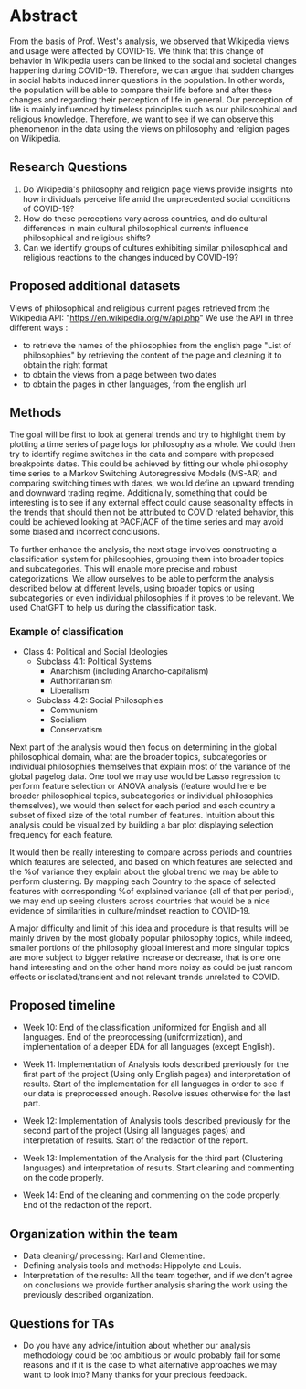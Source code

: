 # Abstract

From the basis of Prof. West's analysis, we observed that Wikipedia views and usage were affected by COVID-19. We think that this change of behavior in Wikipedia users can be linked to the social and societal changes happening during COVID-19. Therefore, we can argue that sudden changes in social habits induced inner questions in the population. In other words, the population will be able to compare their life before and after these changes and regarding their perception of life in general. Our perception of life is mainly influenced by timeless principles such as our philosophical and religious knowledge. Therefore, we want to see if we can observe this phenomenon in the data using the views on philosophy and religion pages on Wikipedia.

## Research Questions

1. Do Wikipedia's philosophy and religion page views provide insights into how individuals perceive life amid the unprecedented social conditions of COVID-19?
2. How do these perceptions vary across countries, and do cultural differences in main cultural philosophical currents influence philosophical and religious shifts?
3. Can we identify groups of cultures exhibiting similar philosophical and religious reactions to the changes induced by COVID-19?

## Proposed additional datasets
Views of philosophical and religious current pages retrieved from the Wikipedia API: "https://en.wikipedia.org/w/api.php"
We use the API in three different ways : 
+ to retrieve the names of the philosophies from the english page "List of philosophies" by retrieving the content of the page and cleaning it to obtain the right format
+ to obtain the views from a page between two dates
+ to obtain the pages in other languages, from the english url

## Methods

The goal will be first to look at general trends and try to highlight them by plotting a time series of page logs for philosophy as a whole. We could then try to identify regime switches in the data and compare with proposed breakpoints dates. This could be achieved by fitting our whole philosophy time series to a Markov Switching Autoregressive Models (MS-AR) and comparing switching times with dates, we would define an upward trending and downward trading regime. Additionally, something that could be interesting is to see if any external effect could cause seasonality effects in the trends that should then not be attributed to COVID related behavior, this could be achieved looking at PACF/ACF of the time series and may avoid some biased and incorrect conclusions.

To further enhance the analysis, the next stage involves constructing a classification system for philosophies, grouping them into broader topics and subcategories. This will enable more precise and robust categorizations. We allow ourselves to be able to perform the analysis described below at different levels, using broader topics or using subcategories or even individual philosophies if it proves to be relevant. We used ChatGPT to help us during the classification task.

### Example of classification

- Class 4: Political and Social Ideologies
  - Subclass 4.1: Political Systems
    - Anarchism (including Anarcho-capitalism)
    - Authoritarianism
    - Liberalism
  - Subclass 4.2: Social Philosophies
    - Communism
    - Socialism
    - Conservatism

Next part of the analysis would then focus on determining in the global philosophical domain, what are the broader topics, subcategories or individual philosophies themselves that explain most of the variance of the global pagelog data. One tool we may use would be Lasso regression to perform feature selection or ANOVA analysis (feature would here be broader philosophical topics, subcategories or individual philosophies themselves), we would then select for each period and each country a subset of fixed size of the total number of features. Intuition about this analysis could be visualized by building a bar plot displaying selection frequency for each feature.

It would then be really interesting to compare across periods and countries which features are selected, and based on which features are selected and the %of variance they explain about the global trend we may be able to perform clustering. By mapping each Country to the space of selected features with corresponding %of explained variance (all of that per period), we may end up seeing clusters across countries that would be a nice evidence of similarities in culture/mindset reaction to COVID-19.

A major difficulty and limit of this idea and procedure is that results will be mainly driven by the most globally popular philosophy topics, while indeed, smaller portions of the philosophy global interest and more singular topics are more subject to bigger relative increase or decrease, that is one one hand interesting and on the other hand more noisy as could be just random effects or isolated/transient and not relevant trends unrelated to COVID.

## Proposed timeline

- Week 10: End of the classification uniformized for English and all languages. End of the preprocessing (uniformization), and implementation of a deeper EDA for all languages (except English).

- Week 11: Implementation of Analysis tools described previously for the first part of the project (Using only English pages) and interpretation of results. Start of the implementation for all languages in order to see if our data is preprocessed enough. Resolve issues otherwise for the last part.

- Week 12: Implementation of Analysis tools described previously for the second part of the project (Using all languages pages) and interpretation of results. Start of the redaction of the report.

- Week 13: Implementation of the Analysis for the third part (Clustering languages) and interpretation of results. Start cleaning and commenting on the code properly.

- Week 14: End of the cleaning and commenting on the code properly. End of the redaction of the report.

## Organization within the team

- Data cleaning/ processing: Karl and Clementine.
- Defining analysis tools and methods: Hippolyte and Louis.
- Interpretation of the results: All the team together, and if we don’t agree on conclusions we provide further analysis sharing the work using the previously described organization.

## Questions for TAs

- Do you have any advice/intuition about whether our analysis methodology could be too ambitious or would probably fail for some reasons and if it is the case to what alternative approaches we may want to look into? Many thanks for your precious feedback.
